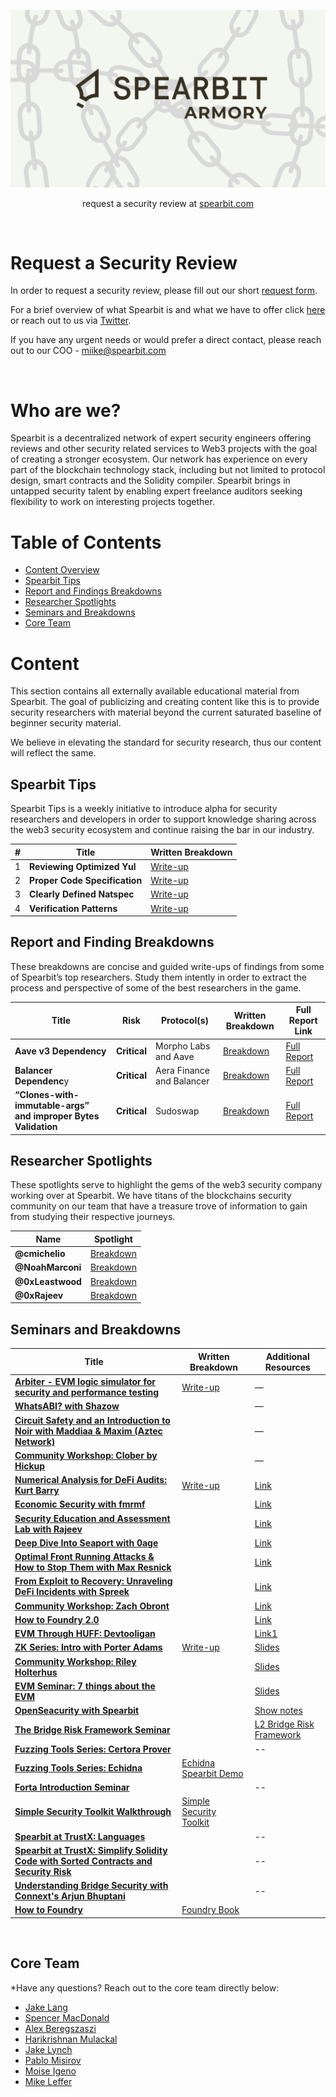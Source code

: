 ![ARMORY](https://github.com/obheda12/portfolio/blob/master/ARMORY%20(2).png)

<p align="center">
  request a security review at
  <a href="https://airtable.com/shrkxrtMKYJkLaXhT">spearbit.com</a>
</p>

<br>

<h1 class="center" style=""> Request a Security Review </h1>

In order to request a security review, please fill out our short [request form](https://airtable.com/shrkxrtMKYJkLaXhT).

For a brief overview of what Spearbit is and what we have to offer click [here](https://twitter.com/SpearbitDAO) or reach out to us via [Twitter](https://twitter.com/SpearbitDAO).

If you have any urgent needs or would prefer a direct contact, please reach out to our COO - miike@spearbit.com

<br>

<h1 class="center" style=""> Who are we? </h1>

Spearbit is a decentralized network of expert security engineers offering reviews and other security related services to Web3 projects with the goal of creating a stronger ecosystem. Our network has experience on every part of the blockchain technology stack, including but not limited to protocol design, smart contracts and the Solidity compiler. Spearbit brings in untapped security talent by enabling expert freelance auditors seeking flexibility to work on interesting projects together.

# Table of Contents
- [Content Overview](#Content)
- [Spearbit Tips](#Spearbit-Tips)
- [Report and Findings Breakdowns](#Report-and-Finding-Breakdowns)
- [Researcher Spotlights](#Researcher-Spotlights)
- [Seminars and Breakdowns](#Seminars-and-Breakdowns)
- [Core Team](#Core-Team)

# Content

This section contains all externally available educational material from Spearbit. The goal of publicizing and creating content like this is to provide security researchers with material beyond the current saturated baseline of beginner security material. 

We believe in elevating the standard for security research, thus our content will reflect the same.

## Spearbit Tips

Spearbit Tips is a weekly initiative to introduce alpha for security researchers and developers in order to support knowledge sharing across the web3 security ecosystem and continue raising the bar in our industry.

| # | Title | Written Breakdown |
| --- | --- | --- |
| 1 | **Reviewing Optimized Yul** | [Write-up](https://twitter.com/SpearbitDAO/status/1661151785053192192?s=20) |
| 2 | **Proper Code Specification** | [Write-up](https://twitter.com/SpearbitDAO/status/1661786772072804361?s=20) |
| 3 | **Clearly Defined Natspec** | [Write-up](https://twitter.com/SpearbitDAO/status/1665800702122250241?s=20) |
| 4 | **Verification Patterns** | [Write-up](https://twitter.com/SpearbitDAO/status/1669764226011856906?s=20) |

## Report and Finding Breakdowns

These breakdowns are concise and guided write-ups of findings from some of Spearbit’s top researchers. Study them intently in order to extract the process and perspective of some of the best researchers in the game.

| Title | Risk | Protocol(s) | Written Breakdown | Full Report Link |
| --- | --- | --- | --- | --- |
| **Aave v3 Dependency** | **Critical** | Morpho Labs and Aave | [Breakdown](https://twitter.com/spearbitdao/status/1658556015762190340?s=61&t=odD0HwfZADCE1BwiBs6wlw) | [Full Report](https://github.com/spearbit/portfolio/blob/master/pdfs/Morpho-Av3-Spearbit-Security-Review.pdf) |
| **Balancer Dependenc**y | **Critical** | Aera Finance and Balancer | [Breakdown](https://twitter.com/spearbitdao/status/1664726990618869762?s=61&t=odD0HwfZADCE1BwiBs6wlw) | [Full Report](https://github.com/spearbit/portfolio/blob/master/pdfs/Gauntlet-Spearbit-Security-Review.pdf) |
| **“Clones-with-immutable-args” and improper Bytes Validation** | **Critical** | Sudoswap | [Breakdown](https://twitter.com/spearbitdao/status/1669088951238311943?s=61&t=odD0HwfZADCE1BwiBs6wlw) | [Full Report](https://github.com/spearbit/portfolio/blob/master/pdfs/Sudoswap-Spearbit-Security-Review.pdf) |

## Researcher Spotlights

These spotlights serve to highlight the gems of the web3 security company working over at Spearbit. We have titans of the blockchains security community on our team that have a treasure trove of information to gain from studying their respective journeys.

| Name | Spotlight |
| --- | --- |
| **@cmichelio**  | [Breakdown](https://twitter.com/spearbitdao/status/1660717529830924309?s=61&t=odD0HwfZADCE1BwiBs6wlw) |
| **@NoahMarconi** | [Breakdown](https://twitter.com/spearbitdao/status/1663653330575556608?s=61&t=odD0HwfZADCE1BwiBs6wlw) |
| **@0xLeastwood** | [Breakdown](https://twitter.com/spearbitdao/status/1666137357442068510?s=61&t=odD0HwfZADCE1BwiBs6wlw) |
| **@0xRajeev** | [Breakdown](https://twitter.com/spearbitdao/status/1670870725631123456?s=61&t=odD0HwfZADCE1BwiBs6wlw) |

## Seminars and Breakdowns

| Title | Written Breakdown | Additional Resources |
| --- | --- | --- |
| [**Arbiter - EVM logic simulator for security and performance testing**](https://www.youtube.com/watch?v=ju7m86VG1fw&t=5s) | [Write-up](https://paragraph.xyz/@spearbit/arbiter-evm-logic-simulator-for-security-and-performance-testing) | — |
| [**WhatsABI? with Shazow**](https://www.youtube.com/watch?v=sfgassm8SKw&t=692s) |  | — |
| [**Circuit Safety and an Introduction to Noir with Maddiaa & Maxim (Aztec Network)**](https://www.youtube.com/watch?v=rLvu61DA-hk) |  | — |
| [**Community Workshop: Clober by Hickup**](https://youtu.be/9sbUCjfM6P4) |  | — |
| [**Numerical Analysis for DeFi Audits: Kurt Barry**](https://youtu.be/7_5hbOFGJM8) | [Write-up](https://paragraph.xyz/@spearbit/numerical-analysis) | [Link](https://github.com/spearbit/portfolio/blob/master/content/slides/Numerical%20Reasoning%20For%20DeFi%20Audits.pdf) |
| [**Economic Security with fmrmf**](https://youtu.be/_E5juBbF9s4) |  | [Link](https://github.com/spearbit/portfolio/blob/master/content/slides/Thinking_Through_Economic_Security.pdf) |
| [**Security Education and Assessment Lab with Rajeev**](https://youtu.be/VhUUUN8Z-jw) |  | [Link](https://youtu.be/VhUUUN8Z-jw) |
| [**Deep Dive Into Seaport with 0age**](https://youtu.be/LbrkzgoDR0g) |  | [Link](https://github.com/spearbit/portfolio/blob/master/content/slides/Deep_Dive_Into_Seaport.pdf) |
| [**Optimal Front Running Attacks & How to Stop Them with Max Resnick**](https://youtu.be/BwkNQWM32y0) |  | [Link](https://github.com/spearbit/portfolio/blob/master/content/slides/Optimal_Frontrunning_Attacks_and_How_to_Stop_Them_2.pdf) |
| [**From Exploit to Recovery: Unraveling DeFi Incidents with Spreek**](https://youtu.be/oIw6DG75-z4) |  | [Link](https://github.com/spearbit/portfolio/blob/master/content/slides/From%20Exploit%20to%20Recovery_%20Unraveling%20DeFi%20Incidents.pdf) |
| [**Community Workshop: Zach Obront**](https://youtu.be/PPfhIiclupc) |  | [Link](https://github.com/spearbit/portfolio/blob/master/content/slides/Spearbit-Astaria-Workshop.pdf) |
| [**How to Foundry 2.0**](https://youtu.be/EHrvD5c93JU) |  | [Link](https://github.com/nascentxyz/How-to-Foundry) |
| [**EVM Through HUFF: Devtooligan**](https://www.youtube.com/watch?v=Rfaabjj7n9k) |  | [Link1](https://github.com/spearbit/portfolio/blob/master/content/slides/Huff-Spearbit-Demo.pdf)
| [**ZK Series: Intro with Porter Adams**](https://youtu.be/QXdoMPzmEbE) |[Write-up](https://paragraph.xyz/@spearbit/arbiter-evm-logic-simulator-for-security-and-performance-testing) | [Slides](https://github.com/spearbit/portfolio/blob/master/content/slides/SpearbitZK.pdf) |
| [**Community Workshop: Riley Holterhus**](https://www.youtube.com/watch?v=_pO2jDgL0XE) | | [Slides](/content/slides/Spearbit_Maple_Workshop.pdf) |
| [**EVM Seminar: 7 things about the EVM**](https://www.youtube.com/watch?v=XhfaG6cYulU)| | [Slides](https://hackmd.io/@axic/7-things-about-the-evm#/)|
| [**OpenSeacurity with Spearbit**](https://www.youtube.com/watch?v=6snnoEI82N8)| | [Show notes](https://pastebin.com/cv9qdCnd) |
| [**The Bridge Risk Framework Seminar**](https://www.youtube.com/watch?v=JVNgsmEc5Lk)| | [L2 Bridge Risk Framework](https://gov.l2beat.com/t/l2bridge-risk-framework/31/1) |
| [**Fuzzing Tools Series: Certora Prover**](https://www.youtube.com/watch?v=9Gal-on-06E)| | -- |
| [**Fuzzing Tools Series: Echidna**](https://www.youtube.com/watch?v=kAfknRlvAt0)|[Echidna Spearbit Demo](https://github.com/spearbit/echidna-spearbit-demo)| |
| [**Forta Introduction Seminar**](https://www.youtube.com/watch?v=q8EDhheiEqA) | | -- |
| [**Simple Security Toolkit Walkthrough**](https://www.youtube.com/watch?v=fir0-YiPtrE) |[Simple Security Toolkit](https://github.com/nascentxyz/simple-security-toolkit)|
| [**Spearbit at TrustX: Languages**](https://www.youtube.com/watch?v=mFTAF8gNWz8)| |--|
| [**Spearbit at TrustX: Simplify Solidity Code with Sorted Contracts and Security Risk**](https://www.youtube.com/watch?v=NmSGA8X2Tcw)| |--|
| [**Understanding Bridge Security with Connext's Arjun Bhuptani**](https://www.youtube.com/watch?v=gQzRpU6GYhc)| |--|
| [**How to Foundry**](https://www.youtube.com/watch?v=Rp_V7bYiTCM&t=2s)|[Foundry Book](https://book.getfoundry.sh)| |

<br>

## Core Team
*Have any questions? Reach out to the core team directly below:
- [Jake Lang](https://twitter.com/jake_theripper)
- [Spencer MacDonald](https://twitter.com/SpencerMac101)
- [Alex Beregszaszi](https://twitter.com/alexberegszaszi)
- [Harikrishnan Mulackal](https://twitter.com/_hrkrshnn)
- [Jake Lynch](https://twitter.com/lakejynch)
- [Pablo Misirov](https://twitter.com/p_misirov)
- [Moise Igeno](https://twitter.com/moise__)
- [Mike Leffer](https://twitter.com/mikeleffer)
